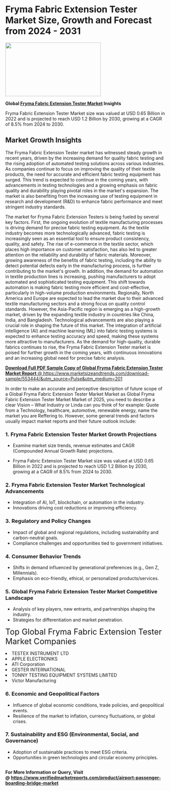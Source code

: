 <H1>Fryma Fabric Extension Tester Market Size, Growth and Forecast from 2024 - 2031</H1><img class="aligncenter size-medium wp-image-584254" src="https://thirdeyenews.in/wp-content/uploads/2024/09/Global-Market-Research-300x168.jpeg" alt="" width="300" height="168" /><p><strong>Global&nbsp;<a href="https://www.marketsizeandtrends.com/download-sample/553444/&amp;utm_source=Pulse&amp;utm_medium=201">Fryma Fabric Extension Tester Market</a> Insights</strong></p><p>Fryma Fabric Extension Tester Market size was valued at USD 0.65 Billion in 2022 and is projected to reach USD 1.2 Billion by 2030, growing at a CAGR of 8.5% from 2024 to 2030.</p><p><h2>Market Growth Insights</h2> <p>The Fryma Fabric Extension Tester market has witnessed steady growth in recent years, driven by the increasing demand for quality fabric testing and the rising adoption of automated testing solutions across various industries. As companies continue to focus on improving the quality of their textile products, the need for accurate and efficient fabric testing equipment has surged. This trend is expected to continue in the coming years, with advancements in testing technologies and a growing emphasis on fabric quality and durability playing pivotal roles in the market's expansion. The market is also benefiting from the increasing use of testing equipment in research and development (R&D) to enhance fabric performance and meet stringent industry standards.</p> <p><a href="#"></a></p> <p>The market for Fryma Fabric Extension Testers is being fueled by several key factors. First, the ongoing evolution of textile manufacturing processes is driving demand for precise fabric testing equipment. As the textile industry becomes more technologically advanced, fabric testing is increasingly seen as an essential tool to ensure product consistency, quality, and safety. The rise of e-commerce in the textile sector, which places high importance on customer satisfaction, has also led to greater attention on the reliability and durability of fabric materials. Moreover, growing awareness of the benefits of fabric testing, including the ability to detect potential defects early in the manufacturing process, is further contributing to the market's growth. In addition, the demand for automation in textile production lines is increasing, pushing manufacturers to adopt automated and sophisticated testing equipment. This shift towards automation is making fabric testing more efficient and cost-effective, particularly in high-volume production environments. Regionally, North America and Europe are expected to lead the market due to their advanced textile manufacturing sectors and a strong focus on quality control standards. However, the Asia-Pacific region is emerging as a high-growth market, driven by the expanding textile industry in countries like China, India, and Bangladesh. Technological advancements are also playing a crucial role in shaping the future of this market. The integration of artificial intelligence (AI) and machine learning (ML) into fabric testing systems is expected to enhance testing accuracy and speed, making these systems more attractive to manufacturers. As the demand for high-quality, durable fabrics continues to rise, the Fryma Fabric Extension Tester market is poised for further growth in the coming years, with continuous innovations and an increasing global need for precise fabric analysis. <p><a href="#"></p><p><span class=""><strong>Download Full PDF Sample Copy of Global Fryma Fabric Extension Tester Market Report</strong> @ <a href="https://www.marketsizeandtrends.com/download-sample/553444/&amp;utm_source=Pulse&amp;utm_medium=201" target="_blank">https://www.marketsizeandtrends.com/download-sample/553444/&amp;utm_source=Pulse&amp;utm_medium=201</a></span></p><p>In order to make an accurate and perceptive description of future scope of a Global&nbsp;Fryma Fabric Extension Tester Market Market as Global&nbsp;Fryma Fabric Extension Tester Market Market of 2025, you need to describe a clear Vision &ndash; What Industry or Linda can you think of for example: Quote from a Technology, healthcare, automotive, renewable energy, name the market you are Reffering to. However, some general trends and factors usually impact market reports and their future outlook include:</p><h3>1.&nbsp;<strong>Fryma Fabric Extension Tester Market Growth Projections</strong></h3><ul><li>Examine market size trends, revenue estimates and CAGR (Compounded Annual Growth Rate) projections.</li><li><p>Fryma Fabric Extension Tester Market size was valued at USD 0.65 Billion in 2022 and is projected to reach USD 1.2 Billion by 2030, growing at a CAGR of 8.5% from 2024 to 2030.</p></li></ul><h3>2.&nbsp;<strong>Fryma Fabric Extension Tester Market Technological Advancements</strong></h3><ul><li>Integration of AI, IoT, blockchain, or automation in the industry.</li><li>Innovations driving cost reductions or improving efficiency.</li></ul><h3>3.&nbsp;<strong>Regulatory and Policy Changes</strong></h3><ul><li>Impact of global and regional regulations, including sustainability and carbon-neutral goals.</li><li>Compliance challenges and opportunities tied to government initiatives.</li></ul><h3>4.&nbsp;<strong>Consumer Behavior Trends</strong></h3><ul><li>Shifts in demand influenced by generational preferences (e.g., Gen Z, Millennials).</li><li>Emphasis on eco-friendly, ethical, or personalized products/services.</li></ul><h3>5.&nbsp;<strong>Global Fryma Fabric Extension Tester Market Competitive Landscape</strong></h3><ul><li>Analysis of key players, new entrants, and partnerships shaping the industry.</li><li>Strategies for differentiation and market penetration.</li></ul><p data-pm-slice="1 1 []"><span style="color: inherit; font-family: inherit; font-size: 25px;">Top Global Fryma Fabric Extension Tester Market Companies</span></p><div class="" data-test-id=""><p><li>TESTEX INSTRUMENT LTD</li><li> APPLE ELECTRONIKS</li><li> ATI Corporation</li><li> GESTER INTERNATIONAL</li><li> TONNY TESTING EQUIPMENT SYSTEMS LIMITED</li><li> Victor Manufacturing</li></p></div><h3>6.&nbsp;<strong>Economic and Geopolitical Factors</strong></h3><ul><li>Influence of global economic conditions, trade policies, and geopolitical events.</li><li>Resilience of the market to inflation, currency fluctuations, or global crises.</li></ul><h3>7.&nbsp;<strong>Sustainability and ESG (Environmental, Social, and Governance)</strong></h3><ul><li>Adoption of sustainable practices to meet ESG criteria.</li><li>Opportunities in green technologies and circular economy principles.</li></ul><h2><strong style="font-size: 14px;">For More Information or Query, Visit @&nbsp;</strong><a style="background-color: #ffffff; font-size: 14px;" href="https://www.marketsizeandtrends.com/report/fryma-fabric-extension-tester-market/" target="_blank">https://www.verifiedmarketreports.com/product/airport-passenger-boarding-bridge-market</a></h2>
